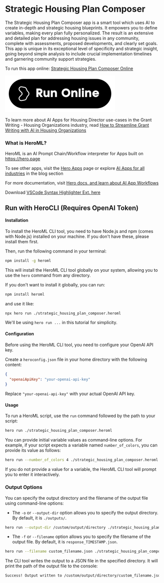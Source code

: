 # Strategic Housing Plan Composer

The Strategic Housing Plan Composer app is a smart tool which uses AI to create in-depth and strategic housing blueprints. It empowers you to define variables, making every plan fully personalized. The result is an extensive and detailed plan for addressing housing issues in any community, complete with assessments, proposed developments, and clearly set goals. This app is unique in its exceptional level of specificity and strategic insight, going beyond simple analysis to include crucial implementation timelines and garnering community support strategies.

To run this app online: [Strategic Housing Plan Composer Online](https://hero.page/app/strategic-housing-plan-composer-comprehensive-strategic-housing-blueprint/OLsIF17w3yGSDzgEIRsl)

[![Run Strategic Housing Plan Composer Online](/assets/run.svg)](https://hero.page/app/strategic-housing-plan-composer-comprehensive-strategic-housing-blueprint/OLsIF17w3yGSDzgEIRsl)

To learn more about AI Apps for Housing Director use-cases in the Grant Writing - Housing Organizations industry, read [How to Streamline Grant Writing with AI in Housing Organizations](https://hero.page/blog/ai/grant-writing-housing-organizations/how-to-streamline-grant-writing-with-ai-in-housing-organizations/170918)

### What is HeroML?
HeroML is an AI Prompt Chain/Workflow interpreter for Apps built on https://hero.page 

To see other apps, visit the [Hero Apps](https://hero.page/apps) page or explore [AI Apps for all industries](https://hero.page/blog) in the blog section

For more documentation, visit [Hero docs, and learn about AI App Workflows](https://hero.page/tutorials/introduction-to-heroml)

Download [VSCode Syntax Highlighter Ext. here](https://marketplace.visualstudio.com/items?itemName=hero-page.heroml)

## Run with HeroCLI (Requires OpenAI Token)

#### Installation

To install the HeroML CLI tool, you need to have Node.js and npm (comes with Node.js) installed on your machine. If you don't have these, please install them first. 

Then, run the following command in your terminal:

```bash
npm install -g heroml
```

This will install the HeroML CLI tool globally on your system, allowing you to use the `hero` command from any directory.

If you don't want to install it globally, you can run:

```bash
npm install heroml
```

and use it like:

```bash
npx hero run ./strategic_housing_plan_composer.heroml
```

We'll be using `hero run ...` in this tutorial for simplicity.

#### Configuration

Before using the HeroML CLI tool, you need to configure your OpenAI API key. 

Create a `heroconfig.json` file in your home directory with the following content:

```json
{
  "openaiApiKey": "your-openai-api-key"
}
```

Replace `"your-openai-api-key"` with your actual OpenAI API key.

#### Usage

To run a HeroML script, use the `run` command followed by the path to your script:

```bash
hero run ./strategic_housing_plan_composer.heroml
```

You can provide initial variable values as command-line options. For example, if your script expects a variable named `number_of_colors`, you can provide its value as follows:

```bash
hero run --number_of_colors 4 ./strategic_housing_plan_composer.heroml
```

If you do not provide a value for a variable, the HeroML CLI tool will prompt you to enter it interactively.

### Output Options

You can specify the output directory and the filename of the output file using command-line options:

- The `-o` or `--output-dir` option allows you to specify the output directory. By default, it is `./outputs/`.

```bash
hero run --output-dir /custom/output/directory ./strategic_housing_plan_composer.heroml
```

- The `-f` or `--filename` option allows you to specify the filename of the output file. By default, it is `response_TIMESTAMP.json`.

```bash
hero run --filename custom_filename.json ./strategic_housing_plan_composer.heroml
```

The CLI tool writes the output to a JSON file in the specified directory. It will print the path of the output file to the console:

```bash
Success! Output written to /custom/output/directory/custom_filename.json
```

